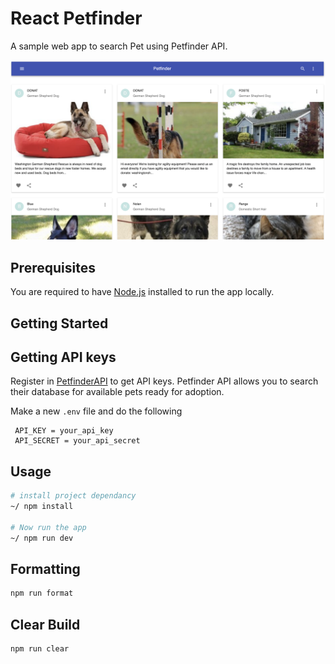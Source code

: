 # React Petfinder
A sample web app to search Pet using Petfinder API.

![Interface](assets/petfinder.jpg?raw=true "Web App picture")

## Prerequisites

You are required to have [Node.js](https://nodejs.org/) installed to run the app locally.

## Getting Started


## Getting API keys

Register in [PetfinderAPI](https://www.petfinder.com/developers/api-key) to get API keys. Petfinder API allows you to search their database for available pets ready for adoption.

Make a new `.env` file and do the following

```
 API_KEY = your_api_key
 API_SECRET = your_api_secret
```

## Usage

```sh
# install project dependancy
~/ npm install

# Now run the app
~/ npm run dev 

```
## Formatting

```sh
npm run format
```

## Clear Build

```sh
npm run clear
```